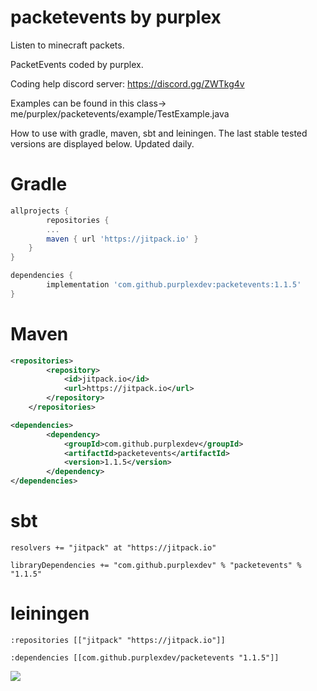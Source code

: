 # packetevents by purplex
Listen to minecraft packets.

PacketEvents coded by purplex.

Coding help discord server: https://discord.gg/ZWTkg4v

Examples can be found in this class->
me/purplex/packetevents/example/TestExample.java


How to use with gradle, maven, sbt and leiningen.
The last stable tested versions are displayed below. 
Updated daily.

# Gradle

```gradle
allprojects {
        repositories {
		...
		maven { url 'https://jitpack.io' }
	}
}

dependencies {
        implementation 'com.github.purplexdev:packetevents:1.1.5'
}
```


# Maven

```xml
<repositories>
        <repository>
            <id>jitpack.io</id>
            <url>https://jitpack.io</url>
        </repository>
    </repositories>

<dependencies>
        <dependency>
            <groupId>com.github.purplexdev</groupId>
            <artifactId>packetevents</artifactId>
            <version>1.1.5</version>
        </dependency>
</dependencies>
```

# sbt

```
resolvers += "jitpack" at "https://jitpack.io"

libraryDependencies += "com.github.purplexdev" % "packetevents" % "1.1.5"	
```

# leiningen
```
:repositories [["jitpack" "https://jitpack.io"]]

:dependencies [[com.github.purplexdev/packetevents "1.1.5"]]	
```

[![](https://jitpack.io/v/purplexdev/packetevents.svg)](https://jitpack.io/#purplexdev/packetevents)



